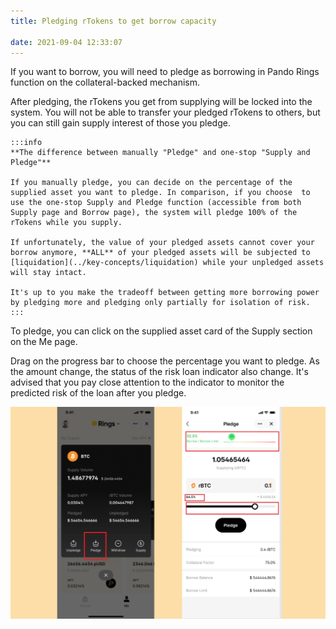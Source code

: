 ```yaml
---
title: Pledging rTokens to get borrow capacity

date: 2021-09-04 12:33:07
---
```


If you want to borrow, you will need to pledge as borrowing in Pando Rings function on the collateral-backed mechanism.

After pledging, the rTokens you get from supplying will be locked into the system. You will not be able to transfer your pledged rTokens to others, but you can still gain supply interest of those you pledge.

````mdx-code-block
:::info
**The difference between manually "Pledge" and one-stop "Supply and Pledge"**

If you manually pledge, you can decide on the percentage of the supplied asset you want to pledge. In comparison, if you choose  to use the one-stop Supply and Pledge function (accessible from both Supply page and Borrow page), the system will pledge 100% of the rTokens while you supply.

If unfortunately, the value of your pledged assets cannot cover your borrow anymore, **ALL** of your pledged assets will be subjected to [liquidation](../key-concepts/liquidation) while your unpledged assets will stay intact.

It's up to you make the tradeoff between getting more borrowing power by pledging more and pledging only partially for isolation of risk.
:::
````

To pledge, you can click on the supplied asset card of the Supply section on the Me page.

Drag on the progress bar to choose the percentage you want to pledge. As the amount change, the status of the risk loan indicator also change. It's advised that you pay close attention to the indicator to monitor the predicted risk of the loan after you pledge.

![](../assets/pledge1.jpg)